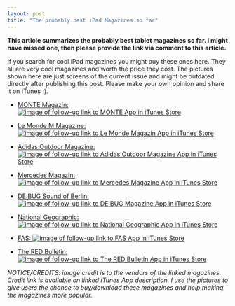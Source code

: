 ```yaml
---
layout: post
title: "The probably best iPad Magazines so far"
---
```


**This article summarizes the probably best tablet magazines so far. I might have missed one, then please provide the link via comment to this article.**

If you search for cool iPad magazines you might buy these ones here. They all are very cool magazines and worth the price they cost. The pictures shown here are just screens of the current issue and might be outdated directly after publishing this post. Please make your own opinion and share it on iTunes :).

- [MONTE Magazin: ![image of follow-up link to MONTE App in iTunes Store](/assets/images/blog/2012-03-08_iPadMags/monte_2.jpg)](http://itunes.apple.com/de/app/monte-magazin-01/id447344403?mt=8)

- [Le Monde M Magazine: ![image of follow-up link to Le Monde Magazin App in iTunes Store](/assets/images/blog/2012-03-08_iPadMags/lemonde-m.jpg)](http://itunes.apple.com/sa/app/m-magazine/id478671861?mt=8)

- [Adidas Outdoor Magazine: ![image of follow-up link to Adidas Outdoor Magazine App in iTunes Store](/assets/images/blog/2012-03-08_iPadMags/adidas-outdoor_1.jpg)](http://itunes.apple.com/us/app/adidas-outdoor-magazine/id504269058?mt=8)

- [Mercedes Magazin: ![image of follow-up link to Mercedes Magazine App in iTunes Store](/assets/images/blog/2012-03-08_iPadMags/mercedes-mag.jpg)](http://itunes.apple.com/us/app/mercedes-benz-magazine-04/id386312307?mt=8)

- [DE:BUG Sound of Berlin: ![image of follow-up link to DE:BUG Magazine App in iTunes Store](/assets/images/blog/2012-03-08_iPadMags/debug_1.jpg)](http://itunes.apple.com/de/app/de-bug-the-sound-of-berlin/id450812149?mt=8)

- [National Geographic: ![image of follow-up link to National Geographic App in iTunes Store](/assets/images/blog/2012-03-08_iPadMags/national-geographic_1.jpg)](http://itunes.apple.com/us/app/national-geographic-magazine/id418671597?mt=8)

- [FAS: ![image of follow-up link to FAS App in iTunes Store](/assets/images/blog/2012-03-08_iPadMags/fas.jpg)](http://itunes.apple.com/de/app/f.a.s.-die-sonntagszeitung/id474449757?mt=8)

- [The RED Bulletin: ![image of follow-up link to The RED Bulletin App in iTunes Store](/assets/images/blog/2012-03-08_iPadMags/red-bulletin.jpg)](http://itunes.apple.com/de/app/the-red-bulletin/id428495907?mt=8)


_NOTICE/CREDITS: image credit is to the vendors of the linked magazines. Credit link is available on linked iTunes App description. I use the pictures to give users the chance to buy/download these magazines and help making the magazines more popular._
